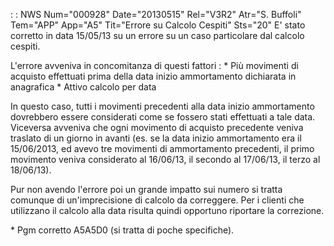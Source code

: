  :  : NWS Num="000928" Date="20130515" Rel="V3R2" Atr="S. Buffoli" Tem="APP" App="A5" Tit="Errore su Calcolo Cespiti" Sts="20"
E' stato corretto in data 15/05/13 su un errore su un caso particolare dal calcolo cespiti.

L'errore avveniva in concomitanza di questi fattori : 
\* Più movimenti di acquisto effettuati prima della data inizio ammortamento dichiarata in anagrafica
\* Attivo calcolo per data

In questo caso, tutti i movimenti precedenti alla data inizio ammortamento dovrebbero essere considerati come se fossero stati effettuati a tale data. Viceversa avveniva che ogni movimento di acquisto precedente veniva traslato di un giorno in avanti (es. se la data inizio ammortamento era il 15/06/2013, ed avevo tre movimenti di ammortamento precedenti, il primo movimento veniva considerato al 16/06/13, il secondo al 17/06/13, il terzo al 18/06/13).

Pur non avendo l'errore poi un grande impatto sui numero si tratta comunque di un'imprecisione di calcolo da correggere. Per i clienti che utilizzano il calcolo alla data risulta quindi opportuno riportare la correzione.

\* Pgm corretto A5A5D0 (si tratta di poche specifiche).
